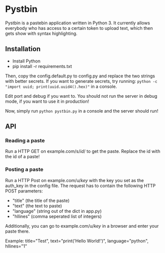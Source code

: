 # Pystbin

Pystbin is a pastebin application written in Python 3.
It currently allows everybody who has access to a certain token to upload text, which then gets show with syntax highlighting.

## Installation

* Install Python
* pip install -r requirements.txt

Then, copy the config.default.py to config.py and replace the two strings with better secrets.
If you want to generate secrets, try running: `python -c "import uuid; print(uuid.uuid4().hex)"` in a console.

Edit port and debug if you want to.
You should not run the server in debug mode, if you want to use it in production!

Now, simply run `python pystbin.py` in a console and the server should run!


## API

### Reading a paste
Run a HTTP GET on example.com/s/*id*/ to get the paste. Replace the id with the id of a paste!

### Posting a paste
Run a HTTP Post on example.com/u/*key* with the key you set as the auth_key in the config file.
The request has to contain the following HTTP POST parameters:

* "title" (the title of the paste)
* "text" (the text to paste)
* "language" (string out of the dict in app.py)
* "hllines" (comma seperated list of integers)

Additionally, you can go to example.com/u/*key* in a browser and enter your paste there.

Example:
title="Test", text="print('Hello World!')", language="python", hllines="1"